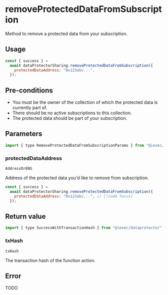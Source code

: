 # removeProtectedDataFromSubscription

Method to remove a protected data from your subscription.

## Usage

```js
const { success } =
  await dataProtectorSharing.removeProtectedDataFromSubscription({
    protectedDataAddress: "0x123abc...",
  });
```

## Pre-conditions

- You must be the owner of the collection of which the protected data is currently part of.
- There should be no active subscriptions to this collection.
- The protected data should be part of your subscription.

## Parameters

```js
import { type RemoveProtectedDataFromSubscriptionParams } from "@iexec/dataprotector";
```

### protectedDataAddress

`AddressOrENS`

Address of the protected data you'd like to remove from subscription.

```js
const { success } =
  await dataProtectorSharing.removeProtectedDataFromSubscription({
    protectedDataAddress: "0x123abc...", // [!code focus]
  });
```

## Return value

```js
import { type SuccessWithTransactionHash } from "@iexec/dataprotector";
```

### txHash

`txHash`

The transaction hash of the function action.

## Error

TODO
